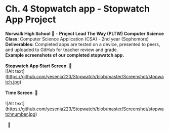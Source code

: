 # Ch. 4 Stopwatch app - Stopwatch App Project <br>
<b> Norwalk High School</b> :school: - <b>Project Lead The Way (PLTW) Computer Science</b><br>
<b>Class:</b> Computer Science Application (CSA) - 2nd year (Sophomore)<br>
<b>Deliverables:</b> Completed apps are tested on a device, presented to peers, and uploaded to GitHub for teacher review and grade.
<br>
<b> Example screenshots of our completed stopwatch app. </b><br><br>
<b> Stopwatch App Start Screen</b>&nbsp;&nbsp;:dog:<brb><br>
![Alt text] (https://github.com/yesenia223/Stopwatch/blob/master/Screenshot/stopwatch.jpg)
<br><br>
<b> Time Screen</b>&nbsp;&nbsp;:penguin:<br><br>
![Alt text] (https://github.com/yesenia223/Stopwatch/blob/master/Screenshot/stopwatchnumber.jpg)
<br><br>
<b></b>&nbsp;&nbsp;:honeybee:<br><br>


